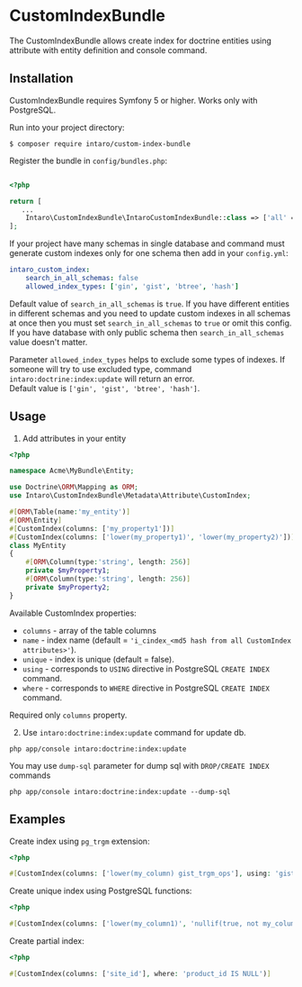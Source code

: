 # CustomIndexBundle

The CustomIndexBundle allows create index for doctrine entities using attribute with entity definition and console command.

## Installation

CustomIndexBundle requires Symfony 5 or higher. Works only with PostgreSQL.

Run into your project directory:
```
$ composer require intaro/custom-index-bundle
```

Register the bundle in `config/bundles.php`:

```php

<?php

return [
   ...
    Intaro\CustomIndexBundle\IntaroCustomIndexBundle::class => ['all' => true],
];
```

If your project have many schemas in single database and command must generate custom indexes only for one schema then add in your `config.yml`:

```yaml
intaro_custom_index:
    search_in_all_schemas: false
    allowed_index_types: ['gin', 'gist', 'btree', 'hash']

```

Default value of `search_in_all_schemas` is `true`.
If you have different entities in different schemas and you need to update custom indexes in all schemas at once then you must set `search_in_all_schemas` to `true` or omit this config.
If you have database with only public schema then `search_in_all_schemas` value doesn't matter.

Parameter `allowed_index_types` helps to exclude some types of indexes. If someone will try to use excluded type, command `intaro:doctrine:index:update` will return an error.  
Default value is `['gin', 'gist', 'btree', 'hash']`.

## Usage

1) Add attributes in your entity

```php
<?php

namespace Acme\MyBundle\Entity;

use Doctrine\ORM\Mapping as ORM;
use Intaro\CustomIndexBundle\Metadata\Attribute\CustomIndex;

#[ORM\Table(name:'my_entity')]
#[ORM\Entity]
#[CustomIndex(columns: ['my_property1'])]
#[CustomIndex(columns: ['lower(my_property1)', 'lower(my_property2)'])]
class MyEntity
{
    #[ORM\Column(type:'string', length: 256)]
    private $myProperty1;
    #[ORM\Column(type:'string', length: 256)]
    private $myProperty2;
}
```

Available CustomIndex properties:

* `columns` - array of the table columns
* `name` - index name (default = `'i_cindex_<md5 hash from all CustomIndex attributes>'`).
* `unique` - index is unique (default = false).
* `using` - corresponds to `USING` directive in PostgreSQL `CREATE INDEX` command.
* `where` - corresponds to `WHERE` directive in PostgreSQL `CREATE INDEX` command.

Required only `columns` property.

2) Use `intaro:doctrine:index:update` command for update db.

```
php app/console intaro:doctrine:index:update
```

You may use `dump-sql` parameter for dump sql with `DROP/CREATE INDEX` commands

```
php app/console intaro:doctrine:index:update --dump-sql
```

## Examples

Create index using `pg_trgm` extension:
```php
<?php

#[CustomIndex(columns: ['lower(my_column) gist_trgm_ops'], using: 'gist')]
```

Create unique index using PostgreSQL functions:
```php
<?php

#[CustomIndex(columns: ['lower(my_column1)', 'nullif(true, not my_column2 isnull)'], unique: true)]
```

Create partial index:
```php
<?php

#[CustomIndex(columns: ['site_id'], where: 'product_id IS NULL')]
```
